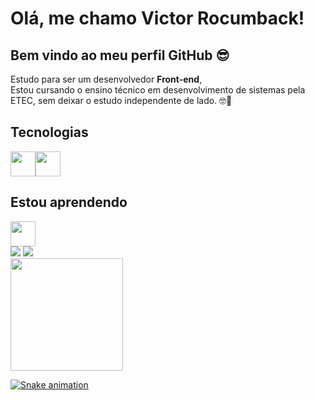 # Olá, me chamo Victor Rocumback! 
## Bem vindo ao meu perfil GitHub 😎 

<p>Estudo para ser um desenvolvedor <strong>Front-end</strong>, </br>
Estou cursando o ensino técnico em desenvolvimento de sistemas pela ETEC, sem deixar o estudo independente de lado. 🤓🦾</p>
  
## Tecnologias
<img src="https://cdn.jsdelivr.net/gh/devicons/devicon/icons/html5/html5-original.svg" height="40px" width="40px"/><img src="https://cdn.jsdelivr.net/gh/devicons/devicon/icons/css3/css3-original.svg" height="40px" width="40px"/>

                    
## Estou aprendendo
<img src="https://cdn.jsdelivr.net/gh/devicons/devicon/icons/javascript/javascript-original.svg" height="40px" width="40px"/>         
  
<div> 
 <a href="https://instagram.com/vitorocumback" target="_blank"><img src="https://img.shields.io/badge/-Instagram-%23E4405F?style=for-the-badge&logo=instagram&logoColor=white" target="_blank"></a>
 <a href ="mailto:victorrocumback15@gmail.com"><img src="https://img.shields.io/badge/Gmail-D14836?style=for-the-badge&logo=gmail&logoColor=white" target="_blank"></a>
</div>

<div>
<a href="https://github.com/victorrocumback">
<img height="180em" src="https://github-readme-stats.vercel.app/api/top-langs/?username=victorrocumback&layout=compact&langs_count=7&theme=dracula"/>
</div>

![Snake animation](https://github.com/victorrocumback/victorrocumback/blob/output/github-contribution-grid-snake.svg)
<!--
**victorrocumback/victorrocumback** is a ✨ _special_ ✨ repository because its `README.md` (this file) appears on your GitHub profile.

Here are some ideas to get you started:

- 🔭 I’m currently working on ...
- 🌱 I’m currently learning ...
- 👯 I’m looking to collaborate on ...
- 🤔 I’m looking for help with ...
- 💬 Ask me about ...
- 📫 How to reach me: ...
- 😄 Pronouns: ...
- ⚡ Fun fact: ...
-->


